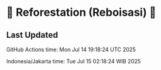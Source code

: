 
# 🌳 Reforestation (Reboisasi) 🌲

## Last Updated

GitHub Actions time: Mon Jul 14 19:18:24 UTC 2025

Indonesia/Jakarta time: Tue Jul 15 02:18:24 WIB 2025
